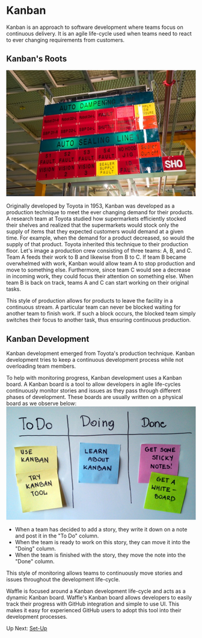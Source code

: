 # Kanban

Kanban is an approach to software development where teams focus on continuous delivery. It is an agile life-cycle used when teams need to react to ever changing requirements from customers. 

## Kanban's Roots
![Toyota Kanban](/images/toyota_kanban.jpg?raw=true "Toyota Kanban")

Originally developed by Toyota in 1953, Kanban was developed as a production technique to meet the ever changing demand for their products. A research team at Toyota studied how supermarkets efficiently stocked their shelves and realized that the supermarkets would stock only the supply of items that they expected customers would demand at a given time. For example, when the demand for a product decreased, so would the supply of that product. Toyota inherited this technique to their production floor. Let's image a production crew consisting of three teams: A, B, and C. Team A feeds their work to B and likewise from B to C. If team B became overwhelmed with work, Kanban would allow team A to stop production and move to something else. Furthermore, since team C would see a decrease in incoming work, they could focus their attention on something else. When team B is back on track, teams A and C can start working on their original tasks. 

This style of production allows for products to leave the facility in a continuous stream. A particular team can never be blocked waiting for another team to finish work. If such a block occurs, the blocked team simply switches their focus to another task, thus ensuring continuous production.

## Kanban Development
Kanban development emerged from Toyota's production technique. Kanban development tries to keep a continuous development process while not overloading team members. 

To help with monitoring progress, Kanban development uses a Kanban board. A Kanban board is a tool to allow developers in agile life-cycles continuously monitor stories and issues as they pass through different phases of development. These boards are usually written on a physical board as we observe below:
![Typical Kanban Board](/images/kanban_board.jpg?raw=true "Typical Kanban Board")
- When a team has decided to add a story, they write it down on a note and post it in the "To Do" column.
- When the team is ready to work on this story, they can move it into the "Doing" column.
- When the team is finished with the story, they move the note into the "Done" column.

This style of monitoring allows teams to continuously move stories and issues throughout the development life-cycle.

Waffle is focused around a Kanban development life-cycle and acts as a dynamic Kanban board. Waffle's Kanban board allows developers to easily track their progress with GitHub integration and simple to use UI. This makes it easy for experienced GitHub users to adopt this tool into their development processes.

Up Next: [Set-Up](https://github.com/rpcrimi/WaffleIO/blob/master/markdown/set_up.md)